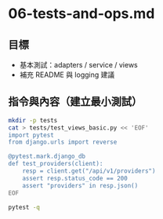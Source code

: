 # 06-tests-and-ops.md

## 目標
- 基本測試：adapters / service / views
- 補充 README 與 logging 建議

## 指令與內容（建立最小測試）
```bash
mkdir -p tests
cat > tests/test_views_basic.py << 'EOF'
import pytest
from django.urls import reverse

@pytest.mark.django_db
def test_providers(client):
    resp = client.get("/api/v1/providers")
    assert resp.status_code == 200
    assert "providers" in resp.json()
EOF
```
```bash
pytest -q
```
